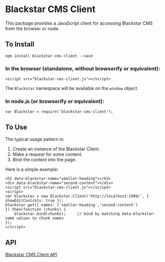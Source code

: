Blackstar CMS Client
=============

This package provides a JavaScript client for accessing Blackstar CMS from the browser or node.

To Install
--------

```
npm install blackstar-cms-client --save
```

### In the browser (standalone, without browserify or equivalent):

```
<script src="blackstar-cms-client.js"></script>
```

The `Blackstar` namespace will be available on the `window` object.

### In node.js (or browserify or equivalent):

```
var Blackstar = require('blackstar-cms-client');
```

To Use
------

The typical usage pattern is:

1. Create an instance of the Blackstar Client.
1. Make a request for some content.
1. Bind the content into the page.

Here is a simple example:

```
<h2 data-blackstar-name="smaller-heading"></h2>
<div data-blackstar-name="second-content"></div>
<script src="blackstar-cms-client.js"></script>
<script>
var blackstar = new Blackstar.Client('http://localhost:2999/', { showEditControls: true });
blackstar.get({ names: ['smaller-heading','second-content'] }).then(function (chunks) {
    blackstar.bind(chunks);     // bind by matching data-blackstar-name values to chunk names 
});
</script>
```

API
---

[Blackstar CMS Client API](api.md)